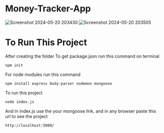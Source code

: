 # Money-Tracker-App
![Screenshot 2024-05-20 203430](https://github.com/kunaldawane07/Money-Tracker-App/assets/154004918/3d423ba8-3786-40b1-b938-d94e94c92e71)
![Screenshot 2024-05-20 203505](https://github.com/kunaldawane07/Money-Tracker-App/assets/154004918/2e47b07c-2691-4bc3-83cc-cc476cc162bf)

# To Run This Project
After creating the folder 
To get package.json run this command on terminal
```
npm init
```
For node modules run this command
```
npm install express body-parser nodemon mongoose
```
To run this project
```
node index.js
```
And in index.js use the your mongoose link,
and in any browser paste this url to see the project
```
http://localhost:5000/
```
